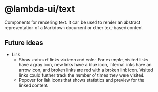 # @lambda-ui/text

Components for rendering text. It can be used to render an abstract
representation of a Markdown document or other text-based content.

## Future ideas

- Link
  - Show status of links via icon and color. For example, visited links have a
    gray icon, new links have a blue icon, internal links have an arrow icon,
    and broken links are red with a broken link icon. Visited links could
    further track the number of times they were visited.
  - Popover for link icons that shows statistics and preview for the linked
    content.
